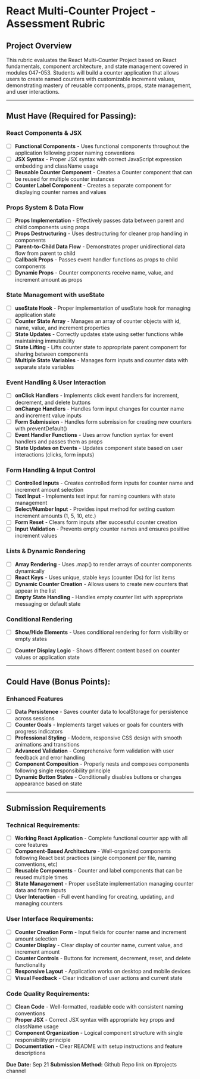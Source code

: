 # React Multi-Counter Project - Assessment Rubric

## Project Overview

This rubric evaluates the React Multi-Counter Project based on React fundamentals, component architecture, and state management covered in modules 047-053. Students will build a counter application that allows users to create named counters with customizable increment values, demonstrating mastery of reusable components, props, state management, and user interactions.

---

## **Must Have (Required for Passing):**

### **React Components & JSX**

- [ ] **Functional Components** - Uses functional components throughout the application following proper naming conventions
- [ ] **JSX Syntax** - Proper JSX syntax with correct JavaScript expression embedding and className usage
- [ ] **Reusable Counter Component** - Creates a Counter component that can be reused for multiple counter instances
- [ ] **Counter Label Component** - Creates a separate component for displaying counter names and values

### **Props System & Data Flow**

- [ ] **Props Implementation** - Effectively passes data between parent and child components using props
- [ ] **Props Destructuring** - Uses destructuring for cleaner prop handling in components
- [ ] **Parent-to-Child Data Flow** - Demonstrates proper unidirectional data flow from parent to child
- [ ] **Callback Props** - Passes event handler functions as props to child components
- [ ] **Dynamic Props** - Counter components receive name, value, and increment amount as props

### **State Management with useState**

- [ ] **useState Hook** - Proper implementation of useState hook for managing application state
- [ ] **Counter State Array** - Manages an array of counter objects with id, name, value, and increment properties
- [ ] **State Updates** - Correctly updates state using setter functions while maintaining immutability
- [ ] **State Lifting** - Lifts counter state to appropriate parent component for sharing between components
- [ ] **Multiple State Variables** - Manages form inputs and counter data with separate state variables

### **Event Handling & User Interaction**

- [ ] **onClick Handlers** - Implements click event handlers for increment, decrement, and delete buttons
- [ ] **onChange Handlers** - Handles form input changes for counter name and increment value inputs
- [ ] **Form Submission** - Handles form submission for creating new counters with preventDefault()
- [ ] **Event Handler Functions** - Uses arrow function syntax for event handlers and passes them as props
- [ ] **State Updates on Events** - Updates component state based on user interactions (clicks, form inputs)

### **Form Handling & Input Control**

- [ ] **Controlled Inputs** - Creates controlled form inputs for counter name and increment amount selection
- [ ] **Text Input** - Implements text input for naming counters with state management
- [ ] **Select/Number Input** - Provides input method for setting custom increment amounts (1, 5, 10, etc.)
- [ ] **Form Reset** - Clears form inputs after successful counter creation
- [ ] **Input Validation** - Prevents empty counter names and ensures positive increment values

### **Lists & Dynamic Rendering**

- [ ] **Array Rendering** - Uses .map() to render arrays of counter components dynamically
- [ ] **React Keys** - Uses unique, stable keys (counter IDs) for list items
- [ ] **Dynamic Counter Creation** - Allows users to create new counters that appear in the list
- [ ] **Empty State Handling** - Handles empty counter list with appropriate messaging or default state

### **Conditional Rendering**

- [ ] **Show/Hide Elements** - Uses conditional rendering for form visibility or empty states

- [ ] **Counter Display Logic** - Shows different content based on counter values or application state

---

## **Could Have (Bonus Points):**

### **Enhanced Features**

- [ ] **Data Persistence** - Saves counter data to localStorage for persistence across sessions
- [ ] **Counter Goals** - Implements target values or goals for counters with progress indicators
- [ ] **Professional Styling** - Modern, responsive CSS design with smooth animations and transitions
- [ ] **Advanced Validation** - Comprehensive form validation with user feedback and error handling
- [ ] **Component Composition** - Properly nests and composes components following single responsibility principle
- [ ] **Dynamic Button States** - Conditionally disables buttons or changes appearance based on state

---

## Submission Requirements

### **Technical Requirements:**

- [ ] **Working React Application** - Complete functional counter app with all core features
- [ ] **Component-Based Architecture** - Well-organized components following React best practices (single component per file, naming conventions, etc)
- [ ] **Reusable Components** - Counter and label components that can be reused multiple times
- [ ] **State Management** - Proper useState implementation managing counter data and form inputs
- [ ] **User Interaction** - Full event handling for creating, updating, and managing counters

### **User Interface Requirements:**

- [ ] **Counter Creation Form** - Input fields for counter name and increment amount selection
- [ ] **Counter Display** - Clear display of counter name, current value, and increment amount
- [ ] **Counter Controls** - Buttons for increment, decrement, reset, and delete functionality
- [ ] **Responsive Layout** - Application works on desktop and mobile devices
- [ ] **Visual Feedback** - Clear indication of user actions and current state

### **Code Quality Requirements:**

- [ ] **Clean Code** - Well-formatted, readable code with consistent naming conventions
- [ ] **Proper JSX** - Correct JSX syntax with appropriate key props and className usage
- [ ] **Component Organization** - Logical component structure with single responsibility principle
- [ ] **Documentation** - Clear README with setup instructions and feature descriptions

**Due Date:** Sep 21
**Submission Method:** Github Repo link on #projects channel
